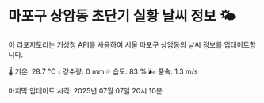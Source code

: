 
# 마포구 상암동 초단기 실황 날씨 정보 🌤️

이 리포지토리는 기상청 API를 사용하여 서울 마포구 상암동의 날씨 정보를 업데이트합니다. 

🌡️ 기온: 28.7 ℃
💧 강수량: 0 mm
💦 습도: 83 %
🌬️ 풍속: 1.3 m/s

마지막 업데이트 시각: 2025년 07월 07일 20시 10분    
